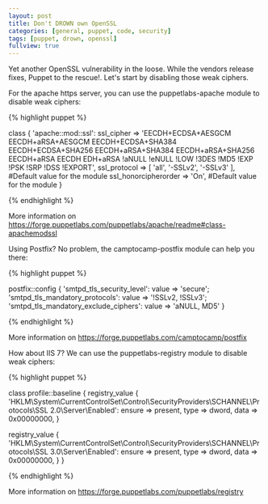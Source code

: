 ```yaml
---
layout: post
title: Don't DROWN own OpenSSL
categories: [general, puppet, code, security]
tags: [puppet, drown, openssl]
fullview: true
---
```


Yet another OpenSSL vulnerability in the loose. While the vendors release fixes, Puppet to the rescue!. Let's start by disabling those weak ciphers.

For the apache https server, you can use the puppetlabs-apache module to disable weak ciphers:


{% highlight puppet %}

class { 'apache::mod::ssl':
  ssl_cipher           => 'EECDH+ECDSA+AESGCM EECDH+aRSA+AESGCM EECDH+ECDSA+SHA384
                           EECDH+ECDSA+SHA256 EECDH+aRSA+SHA384 EECDH+aRSA+SHA256
                           EECDH+aRSA EECDH EDH+aRSA !aNULL !eNULL !LOW !3DES !MD5
                           !EXP !PSK !SRP !DSS !EXPORT',
  ssl_protocol         => [ 'all', '-SSLv2', '-SSLv3' ], #Default value for the module
  ssl_honorcipherorder => 'On', #Default value for the module
}

{% endhighlight %}

More information on https://forge.puppetlabs.com/puppetlabs/apache/readme#class-apachemodssl

Using Postfix? No problem, the camptocamp-postfix module can help you there:


{% highlight puppet %}

postfix::config {
    'smtpd_tls_security_level':            value => 'secure';
    'smtpd_tls_mandatory_protocols':       value => '!SSLv2, !SSLv3';
    'smtpd_tls_mandatory_exclude_ciphers': value => 'aNULL, MD5'
}

{% endhighlight %}

More information on https://forge.puppetlabs.com/camptocamp/postfix

How about IIS 7? We can use the puppetlabs-registry module to disable weak ciphers:

{% highlight puppet %}

class profile::baseline {
  registry_value { 'HKLM\System\CurrentControlSet\Control\SecurityProviders\SCHANNEL\Protocols\SSL 2.0\Server\Enabled':
    ensure => present,
    type   => dword,
    data   => 0x00000000,
  }

  registry_value { 'HKLM\System\CurrentControlSet\Control\SecurityProviders\SCHANNEL\Protocols\SSL 3.0\Server\Enabled':
    ensure => present,
    type   => dword,
    data   => 0x00000000,
  }
}

{% endhighlight %}

More information on https://forge.puppetlabs.com/puppetlabs/registry 
